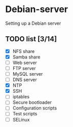 # Debian-server
Setting up a Debian server

## TODO list [3/14]
   - [x] NFS share
   - [x] Samba share
   - [ ] Web server
   - [ ] FTP server
   - [ ] MySQL server
   - [ ] DNS server
   - [x] NTP
   - [x] SSH
   - [ ] iptables
   - [ ] Secure bootloader
   - [ ] Configuration scripts
   - [ ] Test scripts
   - [ ] SELinux
